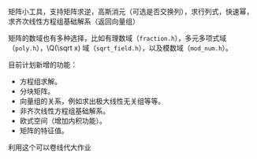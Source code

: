 矩阵小工具，支持矩阵求逆，高斯消元（可选是否交换列），求行列式，快速幂，求齐次线性方程组基础解系（返回向量组）

矩阵的数域也有多种选择，比如有理数域（`fraction.h`），多元多项式域（`poly.h`），\Q(\sqrt x) 域（`sqrt_field.h`），以及模数域（`mod_num.h`）。

目前计划新增的功能：

- 方程组求解。
- 分块矩阵。
- 向量组的关系，例如求出极大线性无关组等等。
- 非齐次线性方程组基础解系。
- 欧式空间（增加内积功能）。
- 矩阵的特征值。

利用这个可以卷线代大作业
